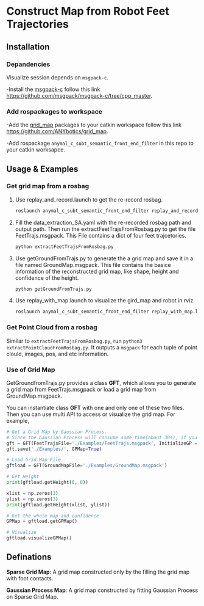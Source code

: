 # Construct Map from Robot Feet Trajectories

## Installation

### Depandencies
Visualize session depends on `msgpack-c`.

-Install the [msgpack-c](https://github.com/msgpack/msgpack-c/tree/cpp_master) follow this link https://github.com/msgpack/msgpack-c/tree/cpp_master.

### Add rospackages to workspace

-Add the [grid_map](https://github.com/ANYbotics/grid_map) packages to your catkin workspace follow this link https://github.com/ANYbotics/grid_map.


-Add rospackage `anymal_c_subt_semantic_front_end_filter` in this repo to your catkin worksapce.

## Usage & Examples
### Get grid map from a rosbag

1. Use replay_and_record.launch to get the re-record rosbag. 
   
   ```bash
   roslaunch anymal_c_subt_semantic_front_end_filter replay_and_record.launch bagfile:='...' dumped_rosparameters:='...' path_map_darpa_tf_file:=~/SADocker/anymal_docker/anymal-darpa/map_darpa_transformation.txt robot:=chimera
   ```

2. Fill the data_extraction_SA.yaml with the re-recorded rosbag path and output path. Then run the extractFeetTrajsFromRosbag.py to get the file FeetTrajs.msgpack. This File contains a dict of four feet trajcetories. 
   
    ```bash
   python extractFeetTrajsFromRosbag.py
   ```

3. Use getGroundFromTrajs.py to generate the a grid map and save it in a file named GroundMap.msgpack. This file contains the basice information of the reconstructed grid map, like shape, height and confidence of the height.

    ```bash
   python getGroundFromTrajs.py
   ```

4. Use replay_with_map.launch to visualize the gird_map and robot in rviz.
   ```bash
   roslaunch anymal_c_subt_semantic_front_end_filter replay_with_map.launch bagfile:='...' dumped_rosparameters:='...' path_map_darpa_tf_file:=~/SADocker/anymal_docker/anymal-darpa/map_darpa_transformation.txt robot:=chimera map_file:='...'
   ```

### Get Point Cloud from a rosbag

Similar to `extractFeetTrajsFromRosbag.py`, run `python3 extractPointCloudFromRosbag.py`. It outputs a `msgpack` for each tuple of point clould, images, pos, and etc information.

### Use of Grid Map
GetGroundfromTrajs.py provides a class **GFT**, which allows you to generate a grid map from FeetTrajs.msgpack or load a grid map from GroundMap.msgpack. 

You can instantiate class **GFT** with one and only one of these two files. Then you can use multi API to access or visualize the grid map. For example, 

```python
# Get a Grid Map by Gaussian Process. 
# Since the Gaussian Process will consume some time(about 30s), if you only want to use a sparse grid map, you can also set InitializeGP = False and fit with Gaussian Process late by GFT::initializeGPMap().
gft = GFT(FeetTrajsFile='./Examples/FeetTrajs.msgpack', InitializeGP = True)
gft.save('./Examples/', GPMap=True)

# Load Grid Map File
gftload = GFT(GroundMapFile='./Examples/GroundMap.msgpack')

# Get Height
print(gftload.getHeight(0, 0))

xlist = np.zeros(3)
ylist = np.zeros(3)
print(gftload.getHeight(xlist, ylist))

# Get the whole map and confidence
GPMap = gftload.getGPMap()

# Visualize
gftload.visualizeGPMap()

```

## Definations

**Sparse Grid Map**: A grid map constructed only by the filling the grid map with foot contacts.

**Gaussian Process Map**: A grid map constructed by fitting Gaussian Process on Sparse Grid Map.